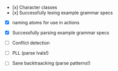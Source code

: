 - [x] Character classes
- [x] Successfully lexing example grammar specs
- [x] naming atoms for use in actions
- [x] Successfully parsing example grammar specs
- [ ] Conflict detection
- [ ] PLL (parse lvals!)
- [ ] Sane backtraacking (parse patterns!)

